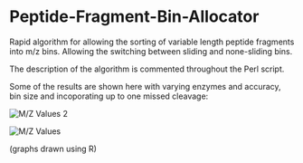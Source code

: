 Peptide-Fragment-Bin-Allocator
==============================

Rapid algorithm for allowing the sorting of variable length peptide fragments into m/z bins. Allowing the switching between sliding and none-sliding bins. 

The description of the algorithm is commented throughout the Perl script. 

Some of the results are shown here with varying enzymes and accuracy, bin size and incoporating up to one missed cleavage:

![M/Z Values 2](http://i1380.photobucket.com/albums/ah193/Mark_Ramotowski/MZExampleWithvariablefactors2_zpsc86b8049.png)

![M/Z Values](http://i1380.photobucket.com/albums/ah193/Mark_Ramotowski/MZExampleWithvariablefactors_zps142fb833.png)

(graphs drawn using R)